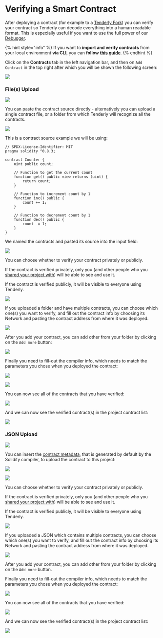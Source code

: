 # Verifying a Smart Contract

After deploying a contract (for example to a [Tenderly Fork](../simulations-and-forks/how-to-create-a-fork/)) you can verify your contract so Tenderly can decode everything into a human readable format. This is especially useful if you want to use the full power of our [Debugger](../debugger/how-to-use-tenderly-debugger/).

{% hint style="info" %}
If you want to **import and verify contracts** from your local environment **via CLI**, you can **follow** [**this guide**](https://docs.tenderly.co/monitoring/smart-contracts#adding-a-contract-to-your-project-via-tenderly-cli).
{% endhint %}

Click on the **Contracts** tab in the left navigation bar, and then on `Add Contract` in the top right after which you will be shown the following screen:

![](<../.gitbook/assets/image (96) (1) (1).png>)

### File(s) Upload

![](<../.gitbook/assets/image (74) (1) (1).png>)

You can paste the contract source directly - alternatively you can upload a single contract file, or a folder from which Tenderly will recognize all the contracts.

![](<../.gitbook/assets/image (70).png>)

This is a contract source example we will be using:

```
// SPDX-License-Identifier: MIT
pragma solidity ^0.8.3;

contract Counter {
    uint public count;

    // Function to get the current count
    function get() public view returns (uint) {
        return count;
    }

    // Function to increment count by 1
    function inc() public {
        count += 1;
    }

    // Function to decrement count by 1
    function dec() public {
        count -= 1;
    }
}
```

We named the contracts and pasted its source into the input field:

![](<../.gitbook/assets/image (81) (1).png>)

You can choose whether to verify your contract privately or publicly.&#x20;

If the contract is verified privately, only you (and other people who you [shared your project with](../teams-and-collaboration/)) will be able to see and use it.

If the contract is verified publicly, it will be visible to everyone using Tenderly.

![](<../.gitbook/assets/image (84) (1).png>)

If you uploaded a folder and have multiple contracts, you can choose which one(s) you want to verify, and fill out the contract info by choosing its Network and pasting the contract address from where it was deployed.

![](<../.gitbook/assets/image (95) (1) (1).png>)

After you add your contract, you can add other from your folder by clicking on the `Add more` button:

![](<../.gitbook/assets/image (87) (1) (1).png>)

Finally you need to fill-out the compiler info, which needs to match the parameters you chose when you deployed the contract:

![](<../.gitbook/assets/image (92) (1).png>)

![](<../.gitbook/assets/image (76) (1) (1).png>)

You can now see all of the contracts that you have verified:

![](<../.gitbook/assets/image (80) (1) (1) (1).png>)

And we can now see the verified contract(s) in the project contract list:

![](<../.gitbook/assets/image (91) (1) (1).png>)

### JSON Upload

![](<../.gitbook/assets/image (97) (1).png>)

You can insert the [contract metadata](https://docs.soliditylang.org/en/latest/metadata.html), that is generated by default by the Solidity compiler, to upload the contract to this project:

![](<../.gitbook/assets/image (94) (1).png>)

![](<../.gitbook/assets/image (75).png>)

You can choose whether to verify your contract privately or publicly.&#x20;

If the contract is verified privately, only you (and other people who you [shared your project with](../teams-and-collaboration/)) will be able to see and use it.

If the contract is verified publicly, it will be visible to everyone using Tenderly.

![](<../.gitbook/assets/image (83) (1).png>)

If you uploaded a JSON which contains multiple contracts, you can choose which one(s) you want to verify, and fill out the contract info by choosing its Network and pasting the contract address from where it was deployed.

![](<../.gitbook/assets/image (82) (1) (1).png>)

After you add your contract, you can add other from your folder by clicking on the `Add more` button.

Finally you need to fill-out the compiler info, which needs to match the parameters you chose when you deployed the contract:

![](<../.gitbook/assets/image (93) (1) (1) (1).png>)

You can now see all of the contracts that you have verified:

![](<../.gitbook/assets/image (90) (1) (1).png>)

And we can now see the verified contract(s) in the project contract list:

![](<../.gitbook/assets/image (89) (1).png>)
